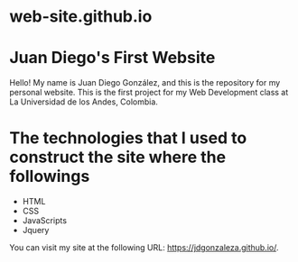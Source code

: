 
# web-site.github.io

# Juan Diego's First Website
Hello! My name is Juan Diego González, and this is the repository for my personal website.
This is the first project for my Web Development class at La Universidad de los Andes, Colombia.

#  The technologies that I used to construct the site where the followings
 - HTML
 - CSS
 - JavaScripts
 - Jquery
 
 You can visit my site at the following URL: https://jdgonzaleza.github.io/.
 
